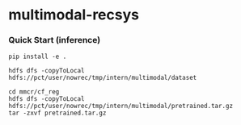 # multimodal-recsys

### Quick Start (inference)


```
pip install -e .
```

```
hdfs dfs -copyToLocal hdfs://pct/user/nowrec/tmp/intern/multimodal/dataset
```

```
cd mmcr/cf_reg
hdfs dfs -copyToLocal hdfs://pct/user/nowrec/tmp/intern/multimodal/pretrained.tar.gz
tar -zxvf pretrained.tar.gz
```